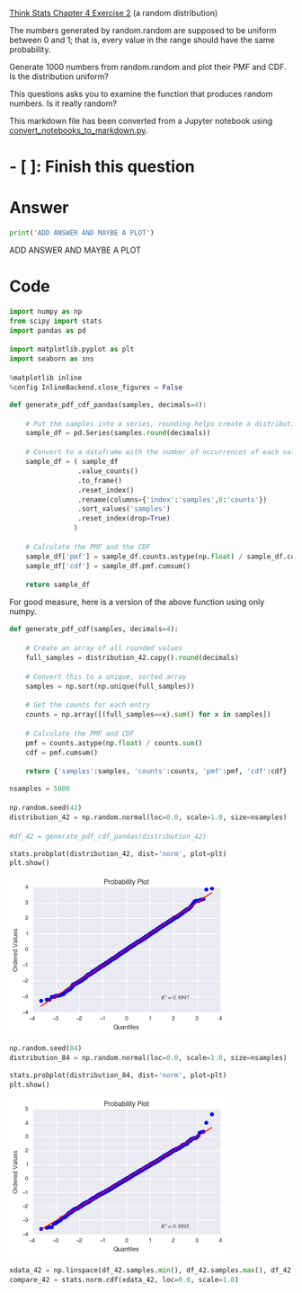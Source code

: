 
[Think Stats Chapter 4 Exercise 2](http://greenteapress.com/thinkstats2/html/thinkstats2005.html#toc41) (a random distribution)

The numbers generated by random.random are supposed to be uniform between 0 and 1; that is, every value in the range should have the same probability.

Generate 1000 numbers from random.random and plot their PMF and CDF. Is the distribution uniform?

This questions asks you to examine the function that produces random numbers. Is it really random? 

This markdown file has been converted from a Jupyter notebook using [convert_notebooks_to_markdown.py](./convert_notebooks_to_markdown.py).

# - [ ]: Finish this question

# Answer



```python
print('ADD ANSWER AND MAYBE A PLOT')
```


ADD ANSWER AND MAYBE A PLOT


# Code



```python
import numpy as np
from scipy import stats
import pandas as pd

import matplotlib.pyplot as plt
import seaborn as sns

%matplotlib inline
%config InlineBackend.close_figures = False
```




```python
def generate_pdf_cdf_pandas(samples, decimals=4):

    # Put the samples into a series, rounding helps create a distribution
    sample_df = pd.Series(samples.round(decimals))

    # Convert to a dataframe with the number of occurrences of each value
    sample_df = ( sample_df
                 .value_counts()
                 .to_frame()
                 .reset_index()
                 .rename(columns={'index':'samples',0:'counts'})
                 .sort_values('samples')
                 .reset_index(drop=True)
                )

    # Calculate the PMF and the CDF
    sample_df['pmf'] = sample_df.counts.astype(np.float) / sample_df.counts.sum()
    sample_df['cdf'] = sample_df.pmf.cumsum()
    
    return sample_df
```


For good measure, here is a version of the above function using only numpy.



```python
def generate_pdf_cdf(samples, decimals=4):
    
    # Create an array of all rounded values
    full_samples = distribution_42.copy().round(decimals)
    
    # Convert this to a unique, sorted array
    samples = np.sort(np.unique(full_samples))

    # Get the counts for each entry
    counts = np.array([(full_samples==x).sum() for x in samples])
    
    # Calculate the PMF and CDF
    pmf = counts.astype(np.float) / counts.sum()
    cdf = pmf.cumsum()
    
    return {'samples':samples, 'counts':counts, 'pmf':pmf, 'cdf':cdf}
```




```python
nsamples = 5000

np.random.seed(42)
distribution_42 = np.random.normal(loc=0.0, scale=1.0, size=nsamples)

#df_42 = generate_pdf_cdf_pandas(distribution_42)
```




```python
stats.probplot(distribution_42, dist='norm', plot=plt)
plt.show()
```



![](4-2-random_dist/output_8_0.png)




```python
np.random.seed(84)
distribution_84 = np.random.normal(loc=0.0, scale=1.0, size=nsamples)
```




```python
stats.probplot(distribution_84, dist='norm', plot=plt)
plt.show()
```



![](4-2-random_dist/output_10_0.png)




```python
xdata_42 = np.linspace(df_42.samples.min(), df_42.samples.max(), df_42.shape[0])
compare_42 = stats.norm.cdf(xdata_42, loc=0.0, scale=1.0)
```

